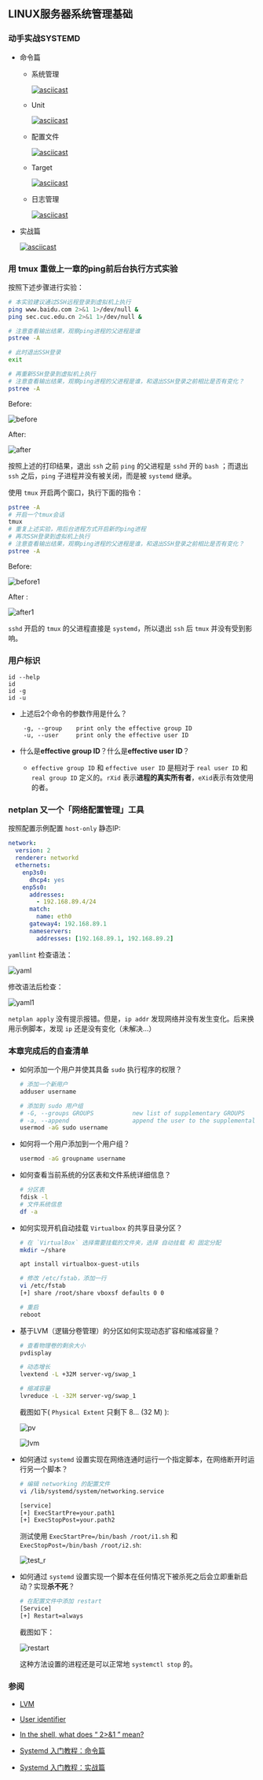 



## LINUX服务器系统管理基础

### 动手实战SYSTEMD

- 命令篇
  - 系统管理
    
    [![asciicast](https://asciinema.org/a/yA5Tt28JSocYi4aLGy6gIY5Mv.svg)](https://asciinema.org/a/yA5Tt28JSocYi4aLGy6gIY5Mv) 

  - Unit
  
    [![asciicast](https://asciinema.org/a/T6yagMlpMOMnkVXXxKTK7Urgx.svg)](https://asciinema.org/a/T6yagMlpMOMnkVXXxKTK7Urgx)

  - 配置文件
  
    [![asciicast](https://asciinema.org/a/1QDZ3G5xF5xqoPIxG0pNay0I9.svg)](https://asciinema.org/a/1QDZ3G5xF5xqoPIxG0pNay0I9)

  - Target
  
    [![asciicast](https://asciinema.org/a/SrgOKb0JnZGnP8dsubYvnuUrg.svg)](https://asciinema.org/a/SrgOKb0JnZGnP8dsubYvnuUrg)

  - 日志管理
  
    [![asciicast](https://asciinema.org/a/5U44IXyDI406joCW2a3RcJWVy.svg)](https://asciinema.org/a/5U44IXyDI406joCW2a3RcJWVy)

- 实战篇

  [![asciicast](https://asciinema.org/a/6KwNQ0ZL0VfcMlT5fXfMPJ2XT.svg)](https://asciinema.org/a/6KwNQ0ZL0VfcMlT5fXfMPJ2XT)


### 用 tmux 重做上一章的ping前后台执行方式实验
按照下述步骤进行实验：
```bash
# 本实验建议通过SSH远程登录到虚拟机上执行
ping www.baidu.com 2>&1 1>/dev/null &
ping sec.cuc.edu.cn 2>&1 1>/dev/null &

# 注意查看输出结果，观察ping进程的父进程是谁
pstree -A

# 此时退出SSH登录
exit

# 再重新SSH登录到虚拟机上执行
# 注意查看输出结果，观察ping进程的父进程是谁，和退出SSH登录之前相比是否有变化？
pstree -A
```

Before:

![before](image/before.jpg)

After: 

![after](image/after.jpg)

按照上述的打印结果，退出 `ssh` 之前 `ping` 的父进程是 `sshd` 开的 `bash` ；而退出 `ssh` 之后，`ping` 子进程并没有被关闭，而是被 `systemd` 继承。

使用 `tmux` 开启两个窗口，执行下面的指令：

```bash
pstree -A
# 开启一个tmux会话
tmux
# 重复上述实验，用后台进程方式开启新的ping进程
# 再次SSH登录到虚拟机上执行
# 注意查看输出结果，观察ping进程的父进程是谁，和退出SSH登录之前相比是否有变化？
pstree -A
```

Before:

![before1](image/before1.jpg)

After :

![after1](image/after1.jpg)

`sshd` 开启的 `tmux` 的父进程直接是 `systemd`，所以退出 `ssh` 后 `tmux` 并没有受到影响。



### 用户标识

```
id --help
id
id -g
id -u
```

- 上述后2个命令的参数作用是什么？

  ```
   -g, --group    print only the effective group ID
   -u, --user     print only the effective user ID
  ```

- 什么是**effective group ID**？什么是**effective user ID**？

  - `effective group ID` 和 `effective user ID` 是相对于 `real user ID` 和 `real group ID` 定义的。`rXid` 表示**进程的真实所有者**，`eXid`表示有效使用的者。



### netplan 又一个「网络配置管理」工具

按照配置示例配置 `host-only` 静态IP:

```yaml
network:
  version: 2
  renderer: networkd
  ethernets:
    enp3s0:
      dhcp4: yes
    enp5s0:
      addresses:
        - 192.168.89.4/24
      match:
        name: eth0
      gateway4: 192.168.89.1
      nameservers:
        addresses: [192.168.89.1, 192.168.89.2]
```

`yamllint` 检查语法：

![yaml](image/yaml.jpg)

修改语法后检查：

![yaml1](image/yaml1.jpg)

`netplan apply` 没有提示报错。但是，`ip addr` 发现网络并没有发生变化。后来换用示例脚本，发现 `ip` 还是没有变化（未解决...）




### 本章完成后的自查清单

- 如何添加一个用户并使其具备 `sudo` 执行程序的权限？

  ```bash
  # 添加一个新用户
  adduser username
  
  # 添加到 sudo 用户组
  # -G, --groups GROUPS           new list of supplementary GROUPS
  # -a, --append                  append the user to the supplemental GROUPS
  usermod -aG sudo username
  ```

- 如何将一个用户添加到一个用户组？

  ```bash
  usermod -aG groupname username
  ```

- 如何查看当前系统的分区表和文件系统详细信息？

  ```bash
  # 分区表
  fdisk -l
  # 文件系统信息
  df -a
  ```

- 如何实现开机自动挂载 `Virtualbox` 的共享目录分区？

  ```bash
  # 在 `VirtualBox` 选择需要挂载的文件夹，选择 自动挂载 和 固定分配
  mkdir ~/share
  
  apt install virtualbox-guest-utils
  
  # 修改 /etc/fstab，添加一行
  vi /etc/fstab
  [+] share /root/share vboxsf defaults 0 0
  
  # 重启
  reboot
  ```

- 基于LVM（逻辑分卷管理）的分区如何实现动态扩容和缩减容量？

  ```bash
  # 查看物理卷的剩余大小
  pvdisplay
  
  # 动态增长
  lvextend -L +32M server-vg/swap_1
  
  # 缩减容量
  lvreduce -L -32M server-vg/swap_1
  ```

  截图如下( `Physical Extent` 只剩下 8... (32 M)  ):

  ![pv](image/pv.jpg)

  ![lvm](image/lvm.jpg)



- 如何通过 `systemd` 设置实现在网络连通时运行一个指定脚本，在网络断开时运行另一个脚本？
  ```bash
  # 编辑 networking 的配置文件
  vi /lib/systemd/system/networking.service
  
  [service]
  [+] ExecStartPre=your.path1
  [+] ExecStopPost=your.path2
  ```
  测试使用 `ExecStartPre=/bin/bash /root/i1.sh` 和 `ExecStopPost=/bin/bash /root/i2.sh`:

  ![test_r](image/test_r.jpg)

- 如何通过 `systemd` 设置实现一个脚本在任何情况下被杀死之后会立即重新启动？实现**杀不死**？

  ```bash
  # 在配置文件中添加 restart
  [Service]
  [+] Restart=always
  ```
  截图如下：

  ![restart](image/restart.jpg)

  这种方法设置的进程还是可以正常地 `systemctl stop` 的。



### 参阅

- [LVM](https://wiki.ubuntu.com/Lvm)
- [User identifier](<https://en.wikipedia.org/wiki/User_identifier#Saved_user_ID>)

- [In the shell, what does “ 2>&1 ” mean?](https://stackoverflow.com/questions/818255/in-the-shell-what-does-21-mean#comment32269807_818284)

- [Systemd 入门教程：命令篇](<http://www.ruanyifeng.com/blog/2016/03/systemd-tutorial-commands.html>)
- [Systemd 入门教程：实战篇](<http://www.ruanyifeng.com/blog/2016/03/systemd-tutorial-part-two.html>)
